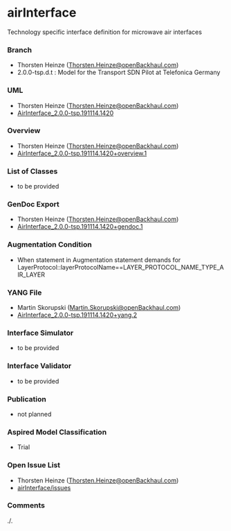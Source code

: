 # airInterface
Technology specific interface definition for microwave air interfaces

### Branch
- Thorsten Heinze (Thorsten.Heinze@openBackhaul.com)
- 2.0.0-tsp.d.t : Model for the Transport SDN Pilot at Telefonica Germany

### UML
- Thorsten Heinze (Thorsten.Heinze@openBackhaul.com)
- [AirInterface_2.0.0-tsp.191114.1420](./AirInterface_2.0.0-tsp.191114.1420.zip)

### Overview 
- Thorsten Heinze (Thorsten.Heinze@openBackhaul.com)
- [AirInterface_2.0.0-tsp.191114.1420+overview.1](./AirInterface_2.0.0-tsp.191114.1420+overview.1.png)

### List of Classes
- to be provided

### GenDoc Export
- Thorsten Heinze (Thorsten.Heinze@openBackhaul.com)
- [AirInterface_2.0.0-tsp.191114.1420+gendoc.1](./AirInterface_2.0.0-tsp.191114.1420+gendoc.1.docx)

### Augmentation Condition
- When statement in Augmentation statement demands for LayerProtocol::layerProtocolName==LAYER_PROTOCOL_NAME_TYPE_AIR_LAYER

### YANG File
- Martin Skorupski (Martin.Skorupski@openBackhaul.com)
- [AirInterface_2.0.0-tsp.191114.1420+yang.2](./AirInterface_2.0.0-tsp.191114.1420+yang.2.zip)

### Interface Simulator
- to be provided

### Interface Validator
- to be provided

### Publication
- not planned

### Aspired Model Classification
- Trial

### Open Issue List
- Thorsten Heinze (Thorsten.Heinze@openBackhaul.com)
- [airInterface/issues](../../issues)

### Comments
./.
